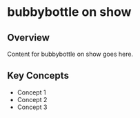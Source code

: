 # bubbybottle on show

## Overview

Content for bubbybottle on show goes here.

## Key Concepts

- Concept 1
- Concept 2
- Concept 3

